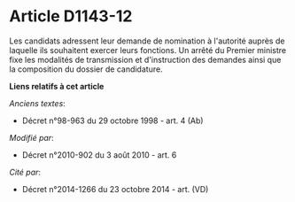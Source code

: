 # Article D1143-12

Les candidats adressent leur demande de nomination à l'autorité auprès de laquelle ils souhaitent exercer leurs fonctions. Un
arrêté du Premier ministre fixe les modalités de transmission et d'instruction des demandes ainsi que la composition du
dossier de candidature.

**Liens relatifs à cet article**

_Anciens textes_:

  - Décret n°98-963 du 29 octobre 1998 - art. 4 (Ab)

_Modifié par_:

  - Décret n°2010-902 du 3 août 2010 - art. 6

_Cité par_:

  - Décret n°2014-1266 du 23 octobre 2014 - art. (VD)
